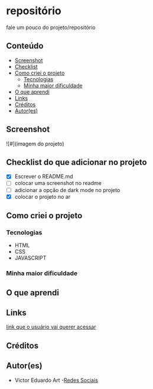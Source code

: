 # repositório 

fale um pouco do projeto/repositório

## Conteúdo

- [Screenshot](#screenshot)
- [Checklist](#checklist)
- [Como criei o projeto](#como-criei-o-projeto)
    - [Tecnologias](#tecnologias)
    - [Minha maior dificuldade](#minha-maior-dificuldade)
- [O que aprendi](#o-que-aprendi)
- [Links](#links)
- [Créditos](#créditos)
- [Autor(es)](#autores)

## Screenshot

![#](imagem do projeto)

## Checklist do que adicionar no projeto
 <!--aqui faça uma checklist das funções que você quer adicionar no projeto  -->

- [x] Escrever o README.md
- [ ] colocar uma screenshot no readme
- [ ] adicionar a opção de dark mode no projeto
- [x] colocar o projeto no ar

## Como criei o projeto
<!-- coloque aqui os passo (claro que você pode colocar as coisas que você achar mais relevantes) que você fez para criar o projeto -->

### Tecnologias
<!-- liste algumas tecnologias que você usou no projeto, exemplo -->

- HTML
- CSS
- JAVASCRIPT

### Minha maior dificuldade
<!-- coloque aqui sua maior dificuldade, como você fez para solucionar ela ou peça ajudar para o leitor em relação a sua dificuldade, também mencione o artigo ou usuário que te ajudou a resolver  -->

## O que aprendi
<!-- coloque aqui o que você aprendeu nesse projeto -->

## Links
<!-- coloque links sobre o projeto, como um protótipo no ar -->

[link que o usuário vai querer acessar](http://teste.com)

## Créditos
<!-- coloque aqui os conteúdos ou usuário que ajudaram a criar o projeto -->

## Autor(es)
<!-- coloque links relacionados as suas redes sociais a as pessoas que participaram no projeto -->

- Victor Eduardo Art -[Redes Sociais](https://linktr.ee/victor_eduardo_art)